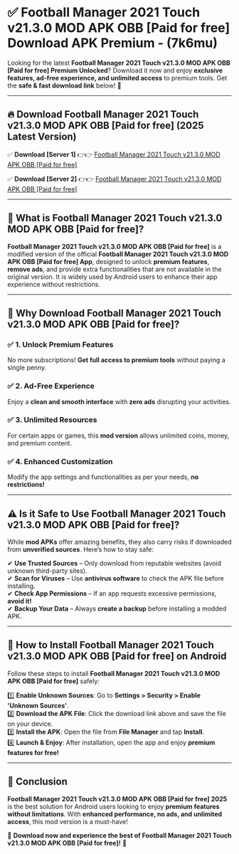 
# ✅ Football Manager 2021 Touch v21.3.0 MOD APK   OBB [Paid for free] Download APK Premium -  (7k6mu) 

Looking for the latest **Football Manager 2021 Touch v21.3.0 MOD APK   OBB [Paid for free] Premium Unlocked**? Download it now and enjoy **exclusive features, ad-free experience, and unlimited access** to premium tools. Get the **safe & fast download link** below! 🚀

---

## 🔥 Download Football Manager 2021 Touch v21.3.0 MOD APK   OBB [Paid for free] (2025 Latest Version)

✅ **Download [Server 1]** 👉👉 [Football Manager 2021 Touch v21.3.0 MOD APK   OBB [Paid for free] ](https://apkcomod.com?title=Football_Manager_2021_Touch_v21.3.0_MOD_APK___OBB_[Paid_for_free])  

✅ **Download [Server 2]** 👉👉 [Football Manager 2021 Touch v21.3.0 MOD APK   OBB [Paid for free] ](https://apkcomod.com?title=Football_Manager_2021_Touch_v21.3.0_MOD_APK___OBB_[Paid_for_free])  


---

## 📌 What is Football Manager 2021 Touch v21.3.0 MOD APK   OBB [Paid for free]?

**Football Manager 2021 Touch v21.3.0 MOD APK   OBB [Paid for free]** is a modified version of the official **Football Manager 2021 Touch v21.3.0 MOD APK   OBB [Paid for free] App**, designed to unlock **premium features**, **remove ads**, and provide extra functionalities that are not available in the original version. It is widely used by Android users to enhance their app experience without restrictions.

---

## 🌟 Why Download Football Manager 2021 Touch v21.3.0 MOD APK   OBB [Paid for free]?

### ✅ 1. Unlock Premium Features
No more subscriptions! **Get full access to premium tools** without paying a single penny.

### ✅ 2. Ad-Free Experience
Enjoy a **clean and smooth interface** with **zero ads** disrupting your activities.

### ✅ 3. Unlimited Resources
For certain apps or games, this **mod version** allows unlimited coins, money, and premium content.

### ✅ 4. Enhanced Customization
Modify the app settings and functionalities as per your needs, **no restrictions!**

---

## ⚠️ Is it Safe to Use Football Manager 2021 Touch v21.3.0 MOD APK   OBB [Paid for free]?

While **mod APKs** offer amazing benefits, they also carry risks if downloaded from **unverified sources**. Here’s how to stay safe:

✔ **Use Trusted Sources** – Only download from reputable websites (avoid unknown third-party sites).  
✔ **Scan for Viruses** – Use **antivirus software** to check the APK file before installing.  
✔ **Check App Permissions** – If an app requests excessive permissions, **avoid it!**  
✔ **Backup Your Data** – Always **create a backup** before installing a modded APK.

---

## 📲 How to Install Football Manager 2021 Touch v21.3.0 MOD APK   OBB [Paid for free] on Android

Follow these steps to install **Football Manager 2021 Touch v21.3.0 MOD APK   OBB [Paid for free]** safely:

1️⃣ **Enable Unknown Sources**: Go to **Settings > Security > Enable 'Unknown Sources'**.  
2️⃣ **Download the APK File**: Click the download link above and save the file on your device.  
3️⃣ **Install the APK**: Open the file from **File Manager** and tap **Install**.  
4️⃣ **Launch & Enjoy**: After installation, open the app and enjoy **premium features for free!**

---

## 🚀 Conclusion

**Football Manager 2021 Touch v21.3.0 MOD APK   OBB [Paid for free] 2025** is the best solution for Android users looking to enjoy **premium features without limitations**. With **enhanced performance, no ads, and unlimited access**, this mod version is a must-have!

🔻 **Download now and experience the best of Football Manager 2021 Touch v21.3.0 MOD APK   OBB [Paid for free]!** 🔻

